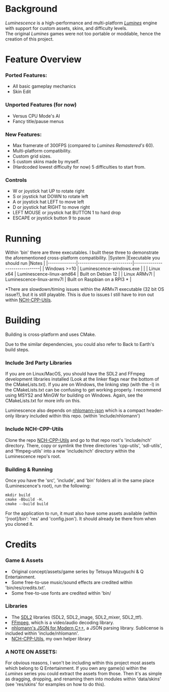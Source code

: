 # Background
<i>Luminescence</i> is a high-performance and multi-platform <a href="https://en.wikipedia.org/wiki/Lumines"><i>Lumines</i></a> engine with support for custom assets, skins, and difficulty levels.<br>
The original <i>Lumines</i> games were not too portable or moddable, hence the creation of this project.

# Feature Overview
### Ported Features:
- All basic gameplay mechanics
- Skin Edit

### Unported Features (for now)
- Versus CPU Mode's AI
- Fancy title/pause menus

### New Features:
- Max framerate of 300FPS (compared to <i>Lumines Remastered's</i> 60).
- Multi-platform compatibility.
- Custom grid sizes.
- 5 custom skins made by myself.
- (Hardcoded lowest difficulty for now) 5 difficulties to start from.

### Controls
- W or joystick hat UP to rotate right
- S or joystick hat DOWN to rotate left
- A or joystick hat LEFT to move left
- D or joystick hat RIGHT to move right
- LEFT MOUSE or joystick hat BUTTON 1 to hard drop
- ESCAPE or joystick button 9 to pause

# Running
Within 'bin' there are three executables. I built these three to demonstrate the aforementioned cross-platform compatibility.
|System        |Executable you should run  |Notes                          |
|--------------|---------------------------|-------------------------------|
| Windows >=10 | Luminescence-windows.exe  |                               |
| Linux x64    | Luminescence-linux-amd64  | Built on Debian 12            |
| Linux ARMv7l | Luminescence-linux-armv7l | Built on Raspbian on a RPI3 * |   

*There are slowdown/timing issues within the ARMv7l executable (32 bit OS issue?), but it is still playable. This is due to issues I still have to iron out within <a href="">NCH-CPP-Utils</a>.

# Building
Building is cross-platform and uses CMake.

Due to the similar dependencies, you could also refer to <a>Back to Earth's build steps</a>.

### Include 3rd Party Libraries
If you are on Linux/MacOS, you should have the SDL2 and FFmpeg development libraries installed (Look at the linker flags near the bottom of the CMakeLists.txt). If you are on Windows, the linking step (with the -l) in the CMakeLists.txt can be confusing to get working properly. I recommend using MSYS2 and MinGW for building on Windows. Again, see the CMakeLists.txt for more info on this.

Luminescence also depends on <a href="https://github.com/nlohmann/json">nhlomann-json</a> which is a compact header-only library included within this repo. (within 'include/nhlomann')

### Include NCH-CPP-Utils
Clone the repo <a href="https://github.com/noahc606/nch-cpp-utils">NCH-CPP-Utils</a> and go to that repo root's 'include/nch' directory. There, copy or symlink the three directories 'cpp-utils', 'sdl-utils', and 'ffmpeg-utils' into a new 'include/nch' directory within the Luminescence repo's root.

### Building & Running
Once you have the 'src', 'include', and 'bin' folders all in the same place (Luminescence's root), run the following:
```
mkdir build
cmake -Bbuild -H.
cmake --build build
```

For the application to run, it must also have some assets available (within '[root]/bin': 'res' and 'config.json'). It should already be there from when you cloned it.

# Credits
### Game & Assets
<li>Original concept/assets/game series by Tetsuya Mizuguchi & Q Entertainment.</li>
<li>Some free-to-use music/sound effects are credited within 'bin/res/credits.txt'.</li>
<li>Some free-to-use fonts are credited within 'bin/ </li>

### Libraries
<li>The <a href="https://www.libsdl.org/">SDL2</a> libraries (SDL2, SDL2_image, SDL2_mixer, SDL2_ttf).</li>
<li><a href="https://ffmpeg.org/">FFmpeg</a>, which is a video/audio decoding library.</li>
<li><a href="https://github.com/nlohmann/json">nhlomann's JSON for Modern C++</a>, a JSON parsing library. Sublicense is included within 'include/nhlomann'.</li>
<li><a href="https://github.com/noahc606/nch-cpp-utils">NCH-CPP-Utils</a>, my own helper library</li>

### A NOTE ON ASSETS:
For obvious reasons, I won't be including within this project most assets which belong to Q Entertainment. If you own any game(s) within the <i>Lumines</i> series you could extract the assets from those. Then it's as simple as dragging, dropping, and renaming them into modules within 'data/skins' (see 'res/skins' for examples on how to do this).